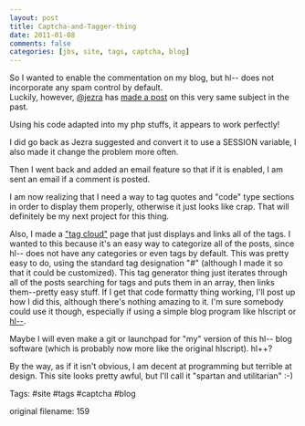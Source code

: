 ```yaml
---
layout: post
title: Captcha-and-Tagger-thing
date: 2011-01-08
comments: false
categories: [jbs, site, tags, captcha, blog]
---
```


So I wanted to enable the commentation on my blog, but hl-- does not incorporate any spam control by default.  
Luckily, however, <a href="http://identi.ca/jezra">@jezra</a> has <a href="http://www.jezra.net/blog/creating_a_CAPTCHA">made a post</a> on this very same subject in the past.

Using his code adapted into my php stuffs, it appears to work perfectly!

I did go back as Jezra suggested and convert it to use a SESSION variable, I also made it change the problem more often.

Then I went back and added an email feature so that if it is enabled, I am sent an email if a comment is posted.

I am now realizing that I need a way to tag quotes and "code" type sections in order to display them properly, otherwise it just looks like crap.
That will definitely be my next project for this thing.

Also, I made a <a href="tags.php">"tag cloud"</a> page that just displays and links all of the tags. I wanted to this because it's an easy way to categorize all of the posts, since hl-- does not have any categories or even tags by default.
This was pretty easy to do, using the standard tag designation "#" (although I made it so that it could be customized).  This tag generator thing just iterates through all of the posts searching for tags and puts them in an array, then links them--pretty easy stuff.
If I get that code formatty thing working, I'll post up how I did this, although there's nothing amazing to it.  I'm sure somebody could use it though, especially if using a simple blog program like hlscript or <a href="http://www.cockos.com/hl--/">hl--</a>.

Maybe I will even make a git or launchpad for "my" version of this hl-- blog software (which is probably now more like the original hlscript).  hl++?

By the way, as if it isn't obvious, I am decent at programming but terrible at design.  This site looks pretty awful, but I'll call it "spartan and utilitarian" :-)


Tags: #site #tags #captcha #blog


 original filename: 159
